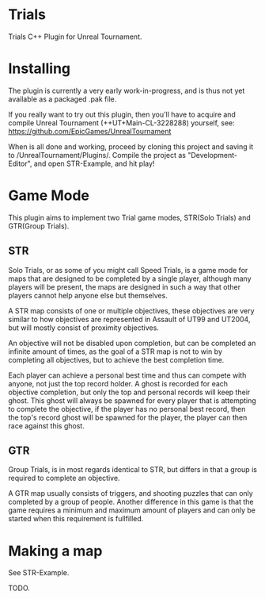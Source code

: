 # Trials
Trials C++ Plugin for Unreal Tournament.

# Installing
The plugin is currently a very early work-in-progress, and is thus not yet available as a packaged .pak file.

If you really want to try out this plugin, then you'll have to acquire and compile Unreal Tournament (++UT+Main-CL-3228288) yourself, see: https://github.com/EpicGames/UnrealTournament

When is all done and working, proceed by cloning this project and saving it to /UnrealTournament/Plugins/. Compile the project as "Development-Editor", and open STR-Example, and hit play!

# Game Mode
This plugin aims to implement two Trial game modes, STR(Solo Trials) and GTR(Group Trials).

## STR
Solo Trials, or as some of you might call Speed Trials, is a game mode for maps that are designed to be completed by a single player, although many players will be present, the maps are designed in such a way that other players cannot help anyone else but themselves.

A STR map consists of one or multiple objectives, these objectives are very similar to how objectives are represented in Assault of UT99 and UT2004, but will mostly consist of proximity objectives.

An objective will not be disabled upon completion, but can be completed an infinite amount of times, as the goal of a STR map is not to win by completing all objectives, but to achieve the best completion time. 

Each player can achieve a personal best time and thus can compete with anyone, not just the top record holder. A ghost is recorded for each objective completion, but only the top and personal records will keep their ghost. This ghost will always be spawned for every player that is attempting to complete the objective, if the player has no personal best record, then the top's record ghost will be spawned for the player, the player can then race against this ghost.

## GTR
Group Trials, is in most regards identical to STR, but differs in that a group is required to complete an objective.

A GTR map usually consists of triggers, and shooting puzzles that can only completed by a group of people.
Another difference in this game is that the game requires a minimum and maximum amount of players and can only be started when this requirement is fullfilled.


# Making a map
See STR-Example.

TODO.
